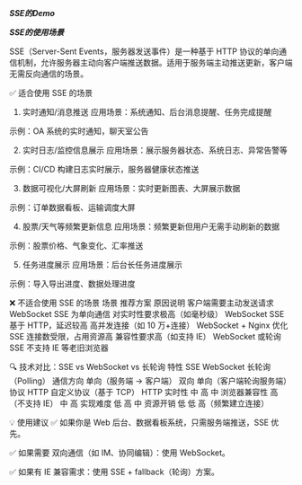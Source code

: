 ***SSE的Demo***

***SSE的使用场景***

SSE（Server-Sent Events，服务器发送事件）是一种基于 HTTP 协议的单向通信机制，允许服务器主动向客户端推送数据。适用于服务端主动推送更新，客户端无需反向通信的场景。

✅ 适合使用 SSE 的场景
1. 实时通知/消息推送
应用场景：系统通知、后台消息提醒、任务完成提醒

示例：OA 系统的实时通知，聊天室公告

2. 实时日志/监控信息展示
应用场景：展示服务器状态、系统日志、异常告警等

示例：CI/CD 构建日志实时展示，服务器健康状态推送

3. 数据可视化/大屏刷新
应用场景：实时更新图表、大屏展示数据

示例：订单数据看板、运输调度大屏

4. 股票/天气等频繁更新信息
应用场景：频繁更新但用户无需手动刷新的数据

示例：股票价格、气象变化、汇率推送

5. 任务进度展示
应用场景：后台长任务进度展示

示例：导入导出进度、数据处理进度

❌ 不适合使用 SSE 的场景
场景	推荐方案	原因说明
客户端需要主动发送请求	WebSocket	SSE 为单向通信
对实时性要求极高（如毫秒级）	WebSocket	SSE 基于 HTTP，延迟较高
高并发连接（如 10 万+连接）	WebSocket + Nginx 优化	SSE 连接数受限，占用资源高
兼容性要求高（如支持 IE）	WebSocket 或轮询	SSE 不支持 IE 等老旧浏览器

🔍 技术对比：SSE vs WebSocket vs 长轮询
特性	SSE	WebSocket	长轮询（Polling）
通信方向	单向（服务端 → 客户端）	双向	单向（客户端轮询服务端）
协议	HTTP	自定义协议（基于 TCP）	HTTP
实时性	中	高	中
浏览器兼容性	高（不支持 IE）	中	高
实现难度	低	高	中
资源开销	低	低	高（频繁建立连接）

💡 使用建议
✅ 如果你是 Web 后台、数据看板系统，只需服务端推送，SSE 优先。

✅ 如果需要 双向通信（如 IM、协同编辑）：使用 WebSocket。

✅ 如果有 IE 兼容需求：使用 SSE + fallback（轮询）方案。

